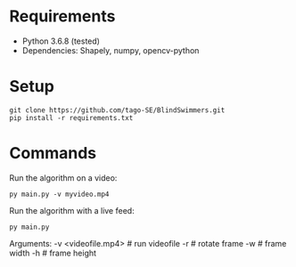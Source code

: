 # Requirements
* Python 3.6.8 (tested)
* Dependencies: Shapely, numpy, opencv-python

# Setup
    
    git clone https://github.com/tago-SE/BlindSwimmers.git
    pip install -r requirements.txt

# Commands

Run the algorithm on a video:

    py main.py -v myvideo.mp4

Run the algorithm with a live feed:

    py main.py

Arguments:
    -v <videofile.mp4>      # run videofile
    -r <angle>              # rotate frame
    -w <width>              # frame width
    -h <height>             # frame height 